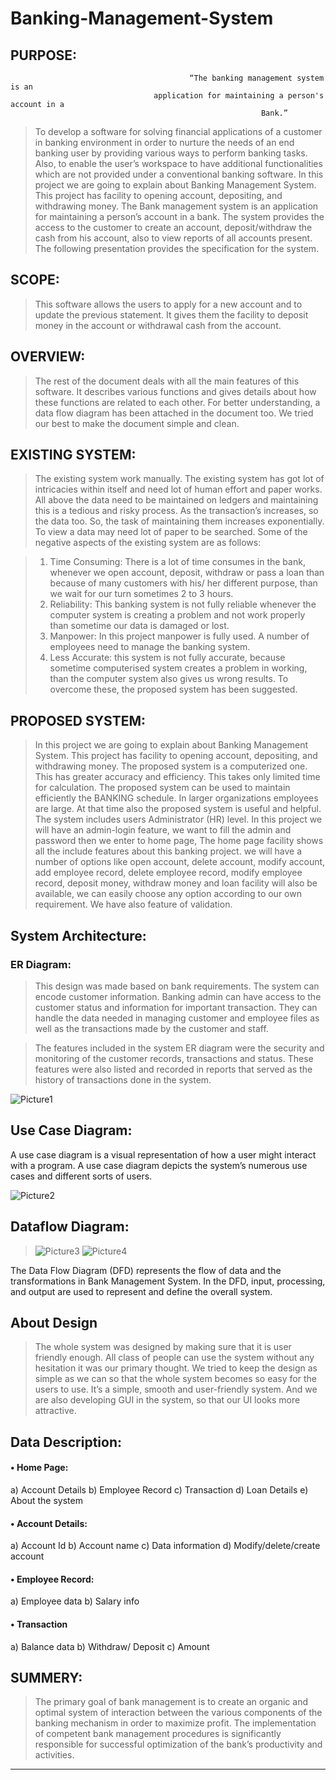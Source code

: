# Banking-Management-System
## PURPOSE:


                                            “The banking management system is an 
                                    application for maintaining a person's account in a 
                                                            Bank.”

>To develop a software for solving financial applications of a customer in banking environment in order to nurture the needs of an end banking user by providing various ways to perform banking tasks. Also, to enable the user’s workspace to have additional functionalities which are not provided under a conventional banking software. 
In this project we are going to explain about Banking Management System. This project has facility to opening account, depositing, and withdrawing money. The Bank management system is an application for maintaining a person’s account in a bank. The system provides the access to the customer to create an account, deposit/withdraw the cash from his account, also to view reports of all accounts present. The following presentation provides the specification for the system.

 ## SCOPE:
>This software allows the users to apply for a new account and to update the previous statement. It gives them the facility to deposit money in the account or withdrawal cash from the account.

## OVERVIEW:
>The rest of the document deals with all the main features of this software. It describes various functions and gives details about how these functions are related to each other.
For better understanding, a data flow diagram has been attached in the document too. We tried our best to make the document simple and clean.


## EXISTING SYSTEM: 
>The existing system work manually. The existing system has got lot of intricacies within itself and need lot of human effort and paper works. All above the data need to be maintained on ledgers and maintaining this is a tedious and risky process. As the transaction’s increases, so the data too. So, the task of maintaining them increases exponentially. To view a data may need lot of paper to be searched. 
Some of the negative aspects of the existing system are as follows: 

>1) Time Consuming: There is a lot of time consumes in the bank, whenever we open account, deposit, withdraw or pass a loan than because of many customers with his/ her different purpose, than we wait for our turn sometimes 2 to 3 hours. 
>2) Reliability: This banking system is not fully reliable whenever the computer system is creating a problem and not work properly than sometime our data is damaged or lost. 
>3) Manpower: In this project manpower is fully used. A number of employees need to manage the banking system.
>4) Less Accurate: this system is not fully accurate, because sometime computerised system creates a problem in working, than the computer system also gives us wrong results. 
To overcome these, the proposed system has been suggested.





## PROPOSED SYSTEM: 

> In this project we are going to explain about Banking Management System. This project has facility to opening account, depositing, and withdrawing money. The proposed system is a computerized one. This has greater accuracy and efficiency. This takes only limited time for calculation. 
The proposed system can be used to maintain efficiently the BANKING schedule. In larger organizations employees are large. At that time also the proposed system is useful and helpful. The system includes users Administrator (HR) level. 
In this project we will have an admin-login feature, we want to fill the admin and password then we enter to home page, The home page facility shows all the include features about this banking project. we will have a number of options like open account, delete account, modify account, add employee record, delete employee record, modify employee record, deposit money, withdraw money and loan facility will also be available, we can easily choose any option according to our own requirement. We have also feature of validation. 

## System Architecture:
### ER Diagram:
>This design was made based on bank requirements. The system can encode customer information. Banking admin can have access to the customer status and information for important transaction. They can handle the data needed in managing customer and employee files as well as the transactions made by the customer and staff.

>The features included in the system ER diagram were the security and monitoring of the customer records, transactions and status. These features were also listed and recorded in reports that served as the history of transactions done in the system.

![Picture1](https://user-images.githubusercontent.com/89790414/142870113-7f030942-dd9e-47e3-a6bf-6f8bd45b5685.jpg)

 
## Use Case Diagram:
A use case diagram is a visual representation of how a user might interact with a program. A use case diagram depicts the system’s numerous use cases and different sorts of users. 

 ![Picture2](https://user-images.githubusercontent.com/89790414/142870402-a9bf395a-902f-4261-b267-ac077decb30f.jpg)



## Dataflow Diagram: 
 
> ![Picture3](https://user-images.githubusercontent.com/89790414/142870441-d0456c9d-8952-4690-b318-9c66cfc382a2.jpg)
> ![Picture4](https://user-images.githubusercontent.com/89790414/142870470-25d27455-a656-4d31-85cb-add6a8c69527.jpg)

 
The Data Flow Diagram (DFD) represents the flow of data and the transformations in Bank Management System.
In the DFD, input, processing, and output are used to represent and define the overall system.

## About Design

>The whole system was designed by making sure that it is user friendly enough. All class of people can use the system without any hesitation it was our primary thought.  We tried to keep the design as simple as we can so that the whole system becomes so easy for the users to use. It’s a simple, smooth and user-friendly system.
And we are also developing GUI in the system, so that our UI looks more attractive.

## Data Description: 
#### •	Home Page:
a)	Account Details
b)	Employee Record
c)	Transaction
d)	Loan Details
e)	About the system
#### •	Account Details:
a)	Account Id
b)	Account name
c)	Data information
d)	Modify/delete/create account
#### •	Employee Record:
a)	Employee data
b)	Salary info
#### •	Transaction
a)	Balance data
b)	Withdraw/ Deposit 
c)	Amount

## SUMMERY: 
>The primary goal of bank management is to create an organic and optimal system of interaction between the various components of the banking mechanism in order to maximize profit. The implementation of competent bank management procedures is significantly responsible for successful optimization of the bank’s productivity and activities.

---


